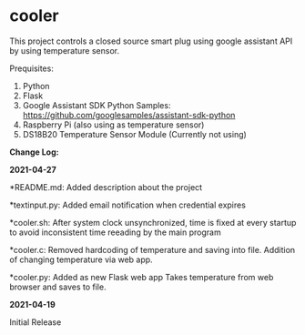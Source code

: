 # cooler
This project controls a closed source smart plug using google assistant
API by using temperature sensor.

Prequisites:
1. Python
2. Flask
3. Google Assistant SDK Python Samples:
https://github.com/googlesamples/assistant-sdk-python
4. Raspberry Pi (also using as temperature sensor)
5. DS18B20 Temperature Sensor Module (Currently not using)


**Change Log:**

**2021-04-27**

*README.md: Added description about the project

*textinput.py: Added email notification when credential expires

*cooler.sh:
After system clock unsynchronized, time is fixed at every
startup to avoid inconsistent time reeading by the main program

*cooler.c:
Removed hardcoding of temperature and saving into file.
Addition of changing temperature via web app.

*cooler.py:
Added as new Flask web app
Takes temperature from web browser and saves to file.

**2021-04-19**

Initial Release
